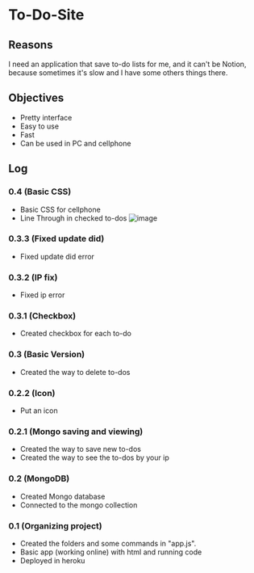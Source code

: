 # To-Do-Site

## Reasons
I need an application that save to-do lists for me, and it can't be Notion, because sometimes it's slow and I have some others things there.

## Objectives
- Pretty interface
- Easy to use
- Fast
- Can be used in PC and cellphone

## Log

### 0.4 (Basic CSS)
- Basic CSS for cellphone
- Line Through in checked to-dos
![image](https://user-images.githubusercontent.com/62257920/135699204-db90a43f-d895-43e5-ae07-33ce63f04b60.png)

### 0.3.3 (Fixed update did)
- Fixed update did error

### 0.3.2 (IP fix)
- Fixed ip error

### 0.3.1 (Checkbox)
- Created checkbox for each to-do

### 0.3 (Basic Version)
- Created the way to delete to-dos

### 0.2.2 (Icon)
- Put an icon

### 0.2.1 (Mongo saving and viewing)
- Created the way to save new to-dos
- Created the way to see the to-dos by your ip

### 0.2 (MongoDB)
- Created Mongo database
- Connected to the mongo collection

### 0.1 (Organizing project)
- Created the folders and some commands in "app.js".
- Basic app (working online) with html and running code
- Deployed in heroku
